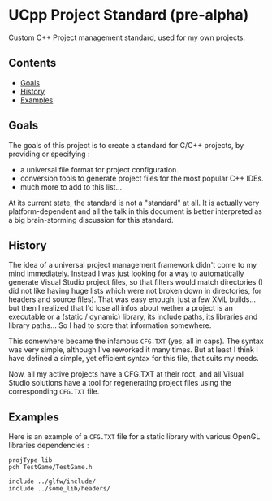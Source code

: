 # UCpp Project Standard (pre-alpha)

Custom C++ Project management standard, used for my own projects.

## Contents

- [Goals](#goals)
- [History](#history)
- [Examples](#examples)

## Goals

The goals of this project is to create a standard for C/C++ projects, by providing or specifying :
- a universal file format for project configuration.
- conversion tools to generate project files for the most popular C++ IDEs.
- much more to add to this list...

At its current state, the standard is not a "standard" at all. It is actually very platform-dependent and all the talk in this document is better interpreted as a big brain-storming discussion for this standard.

## History

The idea of a universal project management framework didn't come to my mind immediately. Instead I was just looking for a way to automatically generate Visual Studio project files, so that filters would match directories (I did not like having huge lists which were not broken down in directories, for headers and source files).
That was easy enough, just a few XML builds... but then I realized that I'd lose all infos about wether a project is an executable or a (static / dynamic) library, its include paths, its libraries and library paths... So I had to store that information somewhere.

This somewhere became the infamous `CFG.TXT` (yes, all in caps). The syntax was very simple, although I've reworked it many times. But at least I think I have defined a simple, yet efficient syntax for this file, that suits my needs.

Now, all my active projects have a CFG.TXT at their root, and all Visual Studio solutions have a tool for regenerating project files using the corresponding `CFG.TXT` file.

## Examples

Here is an example of a `CFG.TXT` file for a static library with various OpenGL libraries dependencies :
```
projType lib
pch TestGame/TestGame.h

include ../glfw/include/
include ../some_lib/headers/
```
